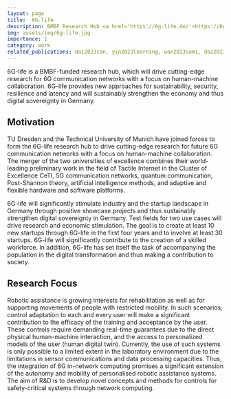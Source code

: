 ```yaml
---
layout: page
title:  6G-life
description: BMBF Research Hub <a href='https://6g-life.de/'>https://6g-life.de/</a>
img: assets/img/6g-life.jpg
importance: 1
category: work
related_publications: dai2023can, yin2023learning, wan2023semi, dai2023fast
---
```

6G-life is a BMBF-funded research hub, which will drive cutting-edge research for 6G communication networks with a focus on human-machine collaboration. 6G-life provides new approaches for sustainability, security, resilience and latency and will sustainably strengthen the economy and thus digital sovereignty in Germany.

## Motivation

TU Dresden and the Technical University of Munich have joined forces to form the 6G-life research hub to drive cutting-edge research for future 6G communication networks with a focus on human-machine collaboration. The merger of the two universities of excellence combines their world-leading preliminary work in the field of Tactile Internet in the Cluster of Excellence CeTI, 5G communication networks, quantum communication, Post-Shannon theory, artificial intelligence methods, and adaptive and flexible hardware and software platforms.

6G-life will significantly stimulate industry and the startup landscape in Germany through positive showcase projects and thus sustainably strengthen digital sovereignty in Germany. Test fields for two use cases will drive research and economic stimulation. The goal is to create at least 10 new startups through 6G-life in the first four years and to involve at least 30 startups. 6G-life will significantly contribute to the creation of a skilled workforce. In addition, 6G-life has set itself the task of accompanying the population in the digital transformation and thus making a contribution to society.

## Research Focus

Robotic assistance is growing interests for rehabilitation as well as for supporting movements of people with restricted mobility. In such scenarios, control adaptation to each and every user will make a significant contribution to the efficacy of the training and acceptance by the user. These controls require demanding real-time guarantees due to the direct physical human-machine interaction, and the access to personalized models of the user (human digital twin). Currently, the use of such systems is only possible to a limited extent in the laboratory environment due to the limitations in sensor communications and data processing capacities. Thus, the integration of 6G in-network computing promises a significant extension of the autonomy and mobility of personalised robotic assistance systems. The aim of R&D is to develop novel concepts and methods for controls for safety-critical systems through network computing.

